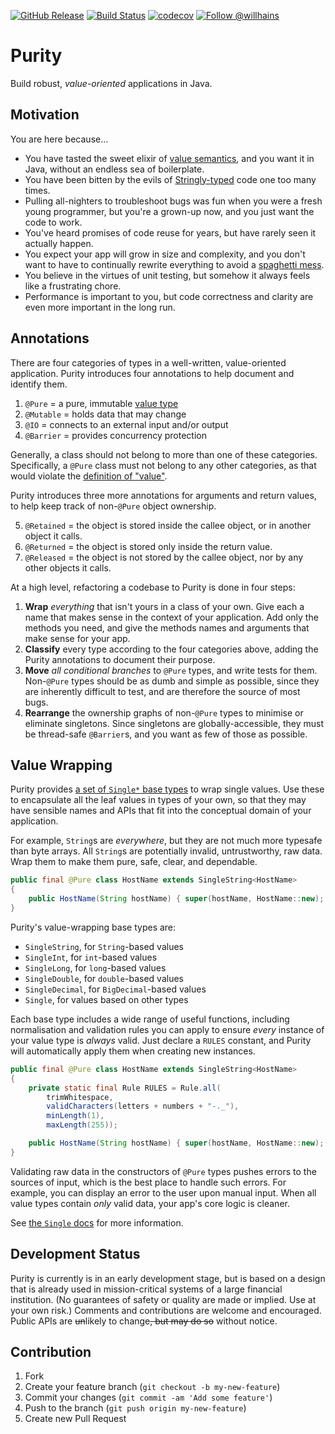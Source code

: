 [![GitHub Release][release-badge]][release] 
[![Build Status][build-badge]][build]
[![codecov][coverage-badge]][coverage]
[![Follow @willhains][twitter-badge]][twitter] 

[release-badge]:  https://img.shields.io/github/release/willhains/purity.svg
[build-badge]:    https://travis-ci.org/willhains/purity.svg?branch=master
[coverage-badge]: https://codecov.io/gh/willhains/purity/branch/master/graph/badge.svg
[twitter-badge]:  https://img.shields.io/twitter/follow/willhains.svg?style=social

[release]:  https://github.com/willhains/purity/releases
[build]:    https://travis-ci.org/willhains/purity
[coverage]: https://codecov.io/gh/willhains/purity
[twitter]:  https://twitter.com/intent/follow?screen_name=willhains

# Purity

Build robust, *value-oriented* applications in Java.

## Motivation

You are here because...

- You have tasted the sweet elixir of [value semantics][values], and you want it in Java, without an endless sea of boilerplate.
- You have been bitten by the evils of [Stringly-typed][stringly] code one too many times.
- Pulling all-nighters to troubleshoot bugs was fun when you were a fresh young programmer, but you're a grown-up now, and you just want the code to work.
- You've heard promises of code reuse for years, but have rarely seen it actually happen.
- You expect your app will grow in size and complexity, and you don't want to have to continually rewrite everything to avoid a [spaghetti mess][spaghetti].
- You believe in the virtues of unit testing, but somehow it always feels like a frustrating chore.
- Performance is important to you, but code correctness and clarity are even more important in the long run.

[stringly]: http://wiki.c2.com/?StringlyTyped
[spaghetti]: https://en.wikipedia.org/wiki/Spaghetti_code
[values]: docs/value-semantics.md

## Annotations

There are four categories of types in a well-written, value-oriented application. Purity introduces four annotations to help document and identify them.

1. `@Pure` = a pure, immutable [value type][values]
2. `@Mutable` = holds data that may change
3. `@IO` = connects to an external input and/or output
4. `@Barrier` = provides concurrency protection

Generally, a class should not belong to more than one of these categories. Specifically, a `@Pure` class must not belong to any other categories, as that would violate the [definition of "value"][values].

Purity introduces three more annotations for arguments and return values, to help keep track of non-`@Pure` object 
ownership.

5. `@Retained` = the object is stored inside the callee object, or in another object it calls.
6. `@Returned` = the object is stored only inside the return value.
7. `@Released` = the object is not stored by the callee object, nor by any other objects it calls.

At a high level, refactoring a codebase to Purity is done in four steps:

1. **Wrap** *everything* that isn't yours in a class of your own. Give each a name that makes sense in the context of your application. Add only the methods you need, and give the methods names and arguments that make sense for your app.
2. **Classify** every type according to the four categories above, adding the Purity annotations to document their purpose.
3. **Move** *all conditional branches* to `@Pure` types, and write tests for them. Non-`@Pure` types should be as dumb and simple as possible, since they are inherently difficult to test, and are therefore the source of most bugs.
4. **Rearrange** the ownership graphs of non-`@Pure` types to minimise or eliminate singletons. Since singletons are globally-accessible, they must be thread-safe `@Barrier`s, and you want as few of those as possible.

## Value Wrapping

Purity provides [a set of `Single*` base types][single] to wrap single values. Use these to encapsulate all the leaf values in types of your own, so that they may have sensible names and APIs that fit into the conceptual domain of your application.

[single]: docs/Single.md

For example, `String`s are *everywhere*, but they are not much more typesafe than byte arrays. All `String`s are potentially invalid, untrustworthy, raw data. Wrap them to make them pure, safe, clear, and dependable.

```java
public final @Pure class HostName extends SingleString<HostName>
{
	public HostName(String hostName) { super(hostName, HostName::new); }
}
```

Purity's value-wrapping base types are:

- `SingleString`, for `String`-based values
- `SingleInt`, for `int`-based values
- `SingleLong`, for `long`-based values
- `SingleDouble`, for `double`-based values
- `SingleDecimal`, for `BigDecimal`-based values
- `Single`, for values based on other types

Each base type includes a wide range of useful functions, including normalisation and validation rules you can apply to ensure *every* instance of your value type is *always* valid. Just declare a `RULES` constant, and Purity will automatically apply them when creating new instances.

```java
public final @Pure class HostName extends SingleString<HostName>
{
	private static final Rule RULES = Rule.all(
		trimWhitespace,
		validCharacters(letters + numbers + "-._"),
		minLength(1),
		maxLength(255));

	public HostName(String hostName) { super(hostName, HostName::new); }
}
```

Validating raw data in the constructors of `@Pure` types pushes errors to the sources of input, which is the best place to handle such errors. For example, you can display an error to the user upon manual input. When all value types contain *only* valid data, your app's core logic is cleaner.

See [the `Single` docs][single] for more information.

## Development Status

Purity is currently is in an early development stage, but is based on a design that is already used in mission-critical systems of a large financial institution. (No guarantees of safety or quality are made or implied. Use at your own risk.) Comments and contributions are welcome and encouraged. Public APIs are <s>un</s>likely to change<s>, but may do so</s> without notice.

## Contribution

1. Fork
2. Create your feature branch (`git checkout -b my-new-feature`)
3. Commit your changes (`git commit -am 'Add some feature'`)
4. Push to the branch (`git push origin my-new-feature`)
5. Create new Pull Request
